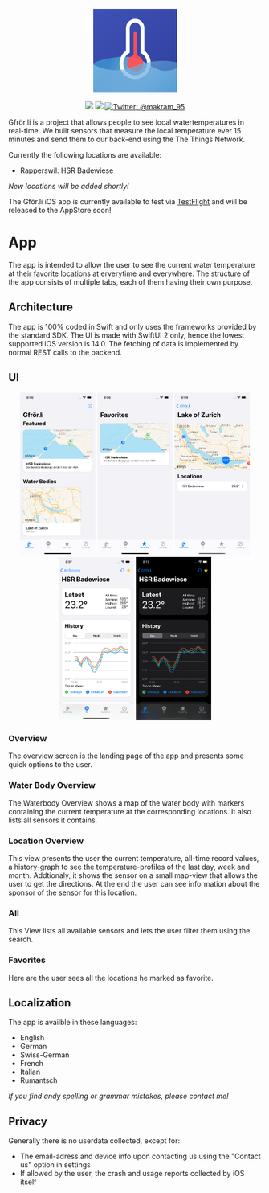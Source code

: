 
<p align="center">
    <img src="https://github.com/nliechti/gfroerli-ios/blob/main/Shared/Assets.xcassets/AppIcon.appiconset/AppIcon-ipad-83.5%402x.png" />
</p>

<p align="center">
    <img src="https://img.shields.io/badge/iOS-14.0+-blue.svg" />
    <img src="https://img.shields.io/badge/Swift-5.0-brightgreen.svg" />
    <a href="https://twitter.com/makram_95">
        <img src="https://img.shields.io/badge/Contact-@makram_95-lightgrey.svg?style=flat" alt="Twitter: @makram_95" />
    </a>
</p>

Gfrör.li is a project that allows people to see local watertemperatures in real-time.
We built sensors that measure the local temperature ever 15 minutes and send them to our back-end using the The Things Network.

Currently the following locations are available:

- Rapperswil: HSR Badewiese

*New locations will be added shortly!*


The Gför.li iOS app is currently available to test via [TestFlight](https://testflight.apple.com/join/7GpwFq86) and will be released to the AppStore soon!


# App

The app is intended to allow the user to see the current water temperature at their favorite locations at erverytime and everywhere. The structure of the app consists of multiple tabs, each of them having their own purpose.

## Architecture
The app is 100% coded in Swift and only uses the frameworks provided by the standard SDK. The UI is made with SwiftUI 2 only, hence the lowest supported iOS version is 14.0.
The fetching of data is implemented by normal REST calls to the backend.


## UI
<p align="center">
  <img src="https://github.com/nliechti/gfroerli-ios/blob/main/AppstoreImages/Overview_EN.png" width="150"/>
    <img src="https://github.com/nliechti/gfroerli-ios/blob/main/AppstoreImages/Favorites_EN.png" width="150"/>
  <img src="https://github.com/nliechti/gfroerli-ios/blob/main/AppstoreImages/Lakeview_EN.png" width="150"/>
  <img src="https://github.com/nliechti/gfroerli-ios/blob/main/AppstoreImages/SensorView_EN.png" width="150"/>
  <img src="https://github.com/nliechti/gfroerli-ios/blob/main/AppstoreImages/Darkmode_EN.png" width="150" />
</p>

### Overview
The overview screen is the landing page of the app and presents some quick options to the user.

### Water Body Overview
The Waterbody Overview shows a map of the water body with markers containing the current temperature at the corresponding locations. It also lists all sensors it contains.

### Location Overview
This view presents the user the current temperature, all-time record values, a history-graph to see the temperature-profiles of the last day, week and month. Addtionaly, it shows the sensor on a small map-view that allows the user to get the directions. At the end the user can see information about the sponsor of the sensor for this location.

### All
This View lists all available sensors and lets the user filter them using the search.

### Favorites
Here are the user sees all the locations he marked as favorite.

## Localization
The app is availble in these languages:
- English
- German
- Swiss-German
- French
- Italian
- Rumantsch

*If you find andy spelling or grammar mistakes, please contact me!*
## Privacy
Generally there is no userdata collected, except for:
- The email-adress and device info upon contacting us using the "Contact us" option in settings
- If allowed by the user, the crash and usage reports collected by iOS itself

